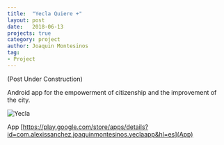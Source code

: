 ```yaml
---
title:  "Yecla Quiere +"
layout: post
date:   2018-06-13
projects: true
category: project
author: Joaquin Montesinos
tag:
- Project
---
```


(Post Under Construction)

Android app for the empowerment of citizenship and the improvement of the city.
 

![Yecla]({{site.baseurl}}/assets/images/posts/yecla.png)




App
[https://play.google.com/store/apps/details?id=com.alexissanchez.joaquinmontesinos.yeclaapp&hl=es](App)  



